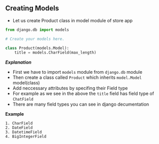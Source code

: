 ## Creating Models

- Let us create Product class in model module of store app

```python
from django.db import models

# Create your models here.

class Product(models.Model):
    title = models.CharField(max_length)
```
___Explanation___

- First we have to import `models` module from `django.db` module
- Then create a class called `Product` which inherits  `model.Model` model(class)
- Add neccessary attributes by specifing their Field type 
- For example as we see in the above the `title`  field has field type of `ChatField`
- There are many field types you can see in django decumentation

__Example__
    
    1. CharField
    2. DateField
    3. DatetimeField
    4. BigIntegerField
